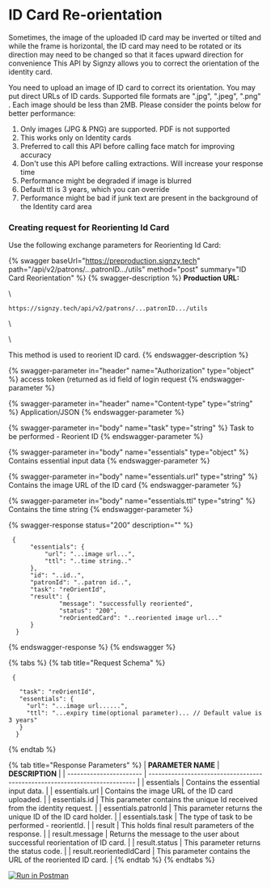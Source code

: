 # ID Card Re-orientation

Sometimes, the image of the uploaded ID card may be inverted or tilted and while the frame is horizontal, the ID card may need to be rotated or its direction may need to be changed so that it faces upward direction for convenience This API by Signzy allows you to correct the orientation of the identity card.&#x20;

You need to upload an image of ID card to correct its orientation. You may put direct URLs of ID cards. Supported file formats are ".jpg", ".jpeg", ".png" . Each image should be less than 2MB. Please consider the points below for better performance:

1. Only images (JPG & PNG) are supported. PDF is not supported
2. This works only on Identity cards
3. Preferred to call this API before calling face match for improving accuracy
4. Don't use this API before calling extractions. Will increase your response time
5. Performance might be degraded if image is blurred
6. Default ttl is 3 years, which you can override
7. Performance might be bad if junk text are present in the background of the Identity card area

### Creating request for Reorienting Id Card

Use the following exchange parameters for Reorienting Id Card:

{% swagger baseUrl="https://preproduction.signzy.tech" path="/api/v2/patrons/...patronID.../utils" method="post" summary="ID Card Reorientation" %}
{% swagger-description %}
**Production URL:**

\




`https://signzy.tech/api/v2/patrons/...patronID.../utils`

\




\


This method is used to reorient ID card.
{% endswagger-description %}

{% swagger-parameter in="header" name="Authorization" type="object" %}
access token (returned as id field of login request
{% endswagger-parameter %}

{% swagger-parameter in="header" name="Content-type" type="string" %}
Application/JSON
{% endswagger-parameter %}

{% swagger-parameter in="body" name="task" type="string" %}
Task to be performed - Reorient ID
{% endswagger-parameter %}

{% swagger-parameter in="body" name="essentials" type="object" %}
Contains essential input data
{% endswagger-parameter %}

{% swagger-parameter in="body" name="essentials.url" type="string" %}
Contains the image URL of the ID card
{% endswagger-parameter %}

{% swagger-parameter in="body" name="essentials.ttl" type="string" %}
Contains the time string
{% endswagger-parameter %}

{% swagger-response status="200" description="" %}
```
 {
      "essentials": {
          "url": "...image url...",
          "ttl": "..time string.."
      },
      "id": "..id..",
      "patronId": "..patron id..",
      "task": "reOrientId",
      "result": {          
              "message": "successfully reoriented",
              "status": "200",
              "reOrientedCard": "..reoriented image url..."          
      }
  }
```
{% endswagger-response %}
{% endswagger %}

{% tabs %}
{% tab title="Request Schema" %}
```
 {

   "task": "reOrientId",
   "essentials": {
     "url": "...image url......",
     "ttl": "...expiry time(optional parameter)... // Default value is 3 years"
   }
  }
```
{% endtab %}

{% tab title="Response Parameters" %}
| **PARAMETER  NAME**     | **DESCRIPTION**                                                            |
| ----------------------- | -------------------------------------------------------------------------- |
| essentials              | Contains the essential input data.                                         |
| essentials.url          | Contains the image URL of the ID card uploaded.                            |
| essentials.id           | This parameter contains the unique Id received from the identity request.  |
| essentials.patronId     | This parameter returns the unique ID of the ID card holder.                |
| essentials.task         | The type of task to be performed - reorientId.                             |
| result                  | This holds final result parameters of the response.&#xD;                   |
| result.message          | Returns the message to the user about successful reorientation of ID card. |
| result.status           | This parameter returns the status code.                                    |
| result.reorientedIdCard | This parameter contains the URL of the reoriented ID card.                 |
{% endtab %}
{% endtabs %}

&#x20;[![Run in Postman](https://run.pstmn.io/button.svg)](https://www.getpostman.com/collections/b2ebfca6faba493d622b)
